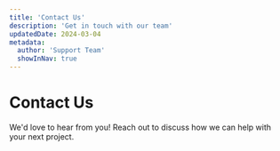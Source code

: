 ```yaml
---
title: 'Contact Us'
description: 'Get in touch with our team'
updatedDate: 2024-03-04
metadata:
  author: 'Support Team'
  showInNav: true
---
```


# Contact Us

We'd love to hear from you! Reach out to discuss how we can help with your next project.
